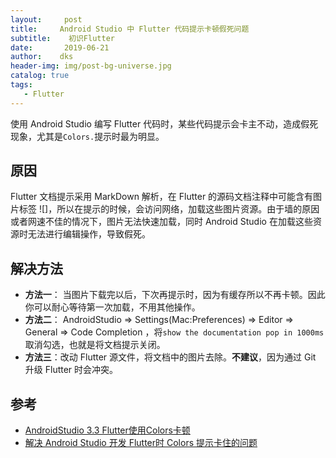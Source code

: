 ```yaml
---
layout:     post
title:     Android Studio 中 Flutter 代码提示卡顿假死问题
subtitle:    初识Flutter
date:       2019-06-21
author:    dks
header-img: img/post-bg-universe.jpg
catalog: true
tags:
   - Flutter
---
```



使用 Android Studio 编写 Flutter 代码时，某些代码提示会卡主不动，造成假死现象，尤其是`Colors.`提示时最为明显。

## 原因
Flutter 文档提示采用 MarkDown 解析，在 Flutter 的源码文档注释中可能含有图片标签 ![]，所以在提示的时候，会访问网络，加载这些图片资源。由于墙的原因或者网速不佳的情况下，图片无法快速加载，同时 Android Studio 在加载这些资源时无法进行编辑操作，导致假死。

## 解决方法
- **方法一**： 当图片下载完以后，下次再提示时，因为有缓存所以不再卡顿。因此你可以耐心等待第一次加载，不用其他操作。
- **方法二**： AndroidStudio => Settings(Mac:Preferences) => Editor => General => Code Completion ，将`show the documentation pop in 1000ms`取消勾选，也就是将文档提示关闭。 
- **方法三**：改动 Flutter 源文件，将文档中的图片去除。**不建议**，因为通过 Git 升级 Flutter 时会冲突。

## 参考
- [AndroidStudio 3.3 Flutter使用Colors卡顿](https://blog.csdn.net/hxl517116279/article/details/89167219)
- [解决 Android Studio 开发 Flutter时 Colors 提示卡住的问题](https://my.oschina.net/wecnlove/blog/3025510)

